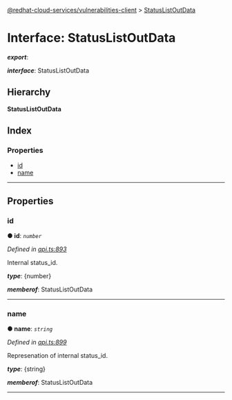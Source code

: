 [@redhat-cloud-services/vulnerabilities-client](../README.md) > [StatusListOutData](../interfaces/statuslistoutdata.md)

# Interface: StatusListOutData

*__export__*: 

*__interface__*: StatusListOutData

## Hierarchy

**StatusListOutData**

## Index

### Properties

* [id](statuslistoutdata.md#id)
* [name](statuslistoutdata.md#name)

---

## Properties

<a id="id"></a>

###  id

**● id**: *`number`*

*Defined in [api.ts:893](https://github.com/RedHatInsights/javascript-clients/blob/master/packages/vulnerabilities/api.ts#L893)*

Internal status\_id.

*__type__*: {number}

*__memberof__*: StatusListOutData

___
<a id="name"></a>

###  name

**● name**: *`string`*

*Defined in [api.ts:899](https://github.com/RedHatInsights/javascript-clients/blob/master/packages/vulnerabilities/api.ts#L899)*

Represenation of internal status\_id.

*__type__*: {string}

*__memberof__*: StatusListOutData

___

